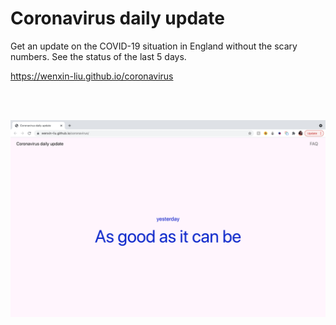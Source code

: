 # Coronavirus daily update

Get an update on the COVID-19 situation in England without the scary numbers. See the status of the last 5 days.

https://wenxin-liu.github.io/coronavirus

<br><br>

![home page screenshot](docs/coronavirus-daily-update-home-page.png)
